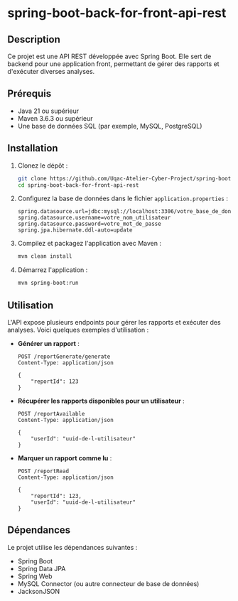 
# spring-boot-back-for-front-api-rest

## Description

Ce projet est une API REST développée avec Spring Boot. Elle sert de backend pour une application front, permettant de gérer des rapports et d'exécuter diverses analyses.

## Prérequis

- Java 21 ou supérieur
- Maven 3.6.3 ou supérieur
- Une base de données SQL (par exemple, MySQL, PostgreSQL)

## Installation

1. Clonez le dépôt :
   ```bash
   git clone https://github.com/Uqac-Atelier-Cyber-Project/spring-boot-back-for-front-api-rest.git
   cd spring-boot-back-for-front-api-rest
   ```

2. Configurez la base de données dans le fichier `application.properties` :
   ```properties
   spring.datasource.url=jdbc:mysql://localhost:3306/votre_base_de_donnees
   spring.datasource.username=votre_nom_utilisateur
   spring.datasource.password=votre_mot_de_passe
   spring.jpa.hibernate.ddl-auto=update
   ```

3. Compilez et packagez l'application avec Maven :
   ```bash
   mvn clean install
   ```

4. Démarrez l'application :
   ```bash
   mvn spring-boot:run
   ```

## Utilisation

L'API expose plusieurs endpoints pour gérer les rapports et exécuter des analyses. Voici quelques exemples d'utilisation :

- **Générer un rapport** :
  ```http
  POST /reportGenerate/generate
  Content-Type: application/json

  {
      "reportId": 123
  }
  ```

- **Récupérer les rapports disponibles pour un utilisateur** :
  ```http
  POST /reportAvailable
  Content-Type: application/json

  {
      "userId": "uuid-de-l-utilisateur"
  }
  ```

- **Marquer un rapport comme lu** :
  ```http
  POST /reportRead
  Content-Type: application/json

  {
      "reportId": 123,
      "userId": "uuid-de-l-utilisateur"
  }
  ```

## Dépendances

Le projet utilise les dépendances suivantes :

- Spring Boot
- Spring Data JPA
- Spring Web
- MySQL Connector (ou autre connecteur de base de données)
- JacksonJSON
